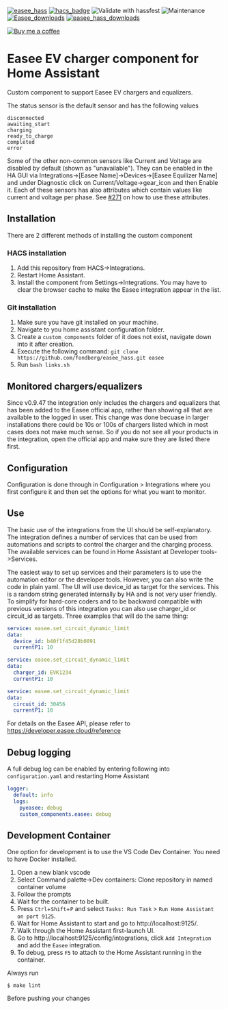 [![easee_hass](https://img.shields.io/github/release/fondberg/easee_hass.svg?1)](https://github.com/fondberg/easee_hass) [![hacs_badge](https://img.shields.io/badge/HACS-Default-orange.svg)](https://github.com/hacs/integration) ![Validate with hassfest](https://github.com/fondberg/easee_hass/workflows/Validate%20with%20hassfest/badge.svg) ![Maintenance](https://img.shields.io/maintenance/yes/2023.svg) [![Easee_downloads](https://img.shields.io/github/downloads/fondberg/easee_hass/total)](https://github.com/fondberg/easee_hass) [![easee_hass_downloads](https://img.shields.io/github/downloads/fondberg/easee_hass/latest/total)](https://github.com/fondberg/easee_hass)

[![Buy me a coffee](https://img.shields.io/static/v1.svg?label=Buy%20me%20a%20coffee&message=🥨&color=black&logo=buy%20me%20a%20coffee&logoColor=white&labelColor=6f4e37)](https://www.buymeacoffee.com/fondberg)

# Easee EV charger component for Home Assistant

Custom component to support Easee EV chargers and equalizers.

The status sensor is the default sensor and has the following values

```
disconnected
awaiting_start
charging
ready_to_charge
completed
error
```
Some of the other non-common sensors like Current and Voltage are disabled by default (shown as "unavailable"). They can be enabled in the HA GUI via Integrations->[Easee Name]->Devices->[Easee Equilizer Name] and under Diagnostic click on Current/Voltage->gear_icon and then Enable it. Each of these sensors has also attributes which contain values like current and voltage per phase. See [#271](https://github.com/fondberg/easee_hass/issues/271) on how to use these attributes.

## Installation

There are 2 different methods of installing the custom component

### HACS installation

1. Add this repository from HACS->Integrations.
2. Restart Home Assistant.
3. Install the component from Settings->Integrations. You may have to clear the browser cache to make the Easee integration appear in the list.

### Git installation

1. Make sure you have git installed on your machine.
2. Navigate to you home assistant configuration folder.
3. Create a `custom_components` folder of it does not exist, navigate down into it after creation.
4. Execute the following command: `git clone https://github.com/fondberg/easee_hass.git easee`
5. Run `bash links.sh`

## Monitored chargers/equalizers

Since v0.9.47 the integration only includes the chargers and equalizers that has been added to the Easee official app, rather than showing all that are available to the logged in user. This change was done becuase in larger installations there could be 10s or 100s of chargers listed which in most cases does not make much sense.
So if you do not see all your products in the integration, open the official app and make sure they are listed there first.

## Configuration

Configuration is done through in Configuration > Integrations where you first configure it and then set the options for what you want to monitor.

## Use
The basic use of the integrations from the UI should be self-explanatory. The integration defines a number of services that can be used from automations and scripts to control the charger and the charging process. The available services can be found in Home Assistant at Developer tools->Services.

The easiest way to set up services and their parameters is to use the automation editor or the developer tools. However, you can also write the code in plain yaml. The UI will use device_id as target for the services. This is a random string generated internally by HA and is not very user friendly. To simplify for hard-core coders and to be backward compatible with previous versions of this integration you can also use charger_id or circuit_id as targets.
Three examples that will do the same thing:
```yaml
service: easee.set_circuit_dynamic_limit
data:
  device_id: b40f1f45d28b0891
  currentP1: 10
```
```yaml
service: easee.set_circuit_dynamic_limit
data:
  charger_id: EVK1234
  currentP1: 10
```
```yaml
service: easee.set_circuit_dynamic_limit
data:
  circuit_id: 30456
  currentP1: 10
```
For details on the Easee API, please refer to https://developer.easee.cloud/reference

## Debug logging
A full debug log can be enabled by entering following into `configuration.yaml` and restarting Home Assistant
```yaml
logger:
  default: info
  logs:
    pyeasee: debug
    custom_components.easee: debug
```

## Development Container
One option for development is to use the VS Code Dev Container. You need to have Docker installed.

1. Open a new blank vscode
1. Select Command palette->Dev containers: Clone repository in named container volume
1. Follow the prompts
1. Wait for the container to be built.
1. Press `Ctrl`+`Shift`+`P` and select `Tasks: Run Task` > `Run Home Assistant on port 9125`.
1. Wait for Home Assistant to start and go to http://localhost:9125/.
1. Walk through the Home Assistant first-launch UI.
1. Go to http://localhost:9125/config/integrations, click `Add Integration` and add the `Easee` integration.
1. To debug, press `F5` to attach to the Home Assistant running in the container.


Always run

```console
$ make lint
```

Before pushing your changes
